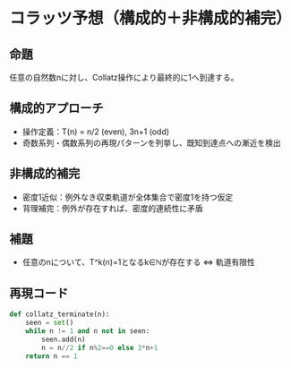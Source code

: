 # コラッツ予想（構成的＋非構成的補完）

## 命題
任意の自然数nに対し、Collatz操作により最終的に1へ到達する。

## 構成的アプローチ
- 操作定義：T(n) = n/2 (even), 3n+1 (odd)
- 奇数系列・偶数系列の再現パターンを列挙し、既知到達点への漸近を検出

## 非構成的補完
- 密度1近似：例外なき収束軌道が全体集合で密度1を持つ仮定
- 背理補完：例外が存在すれば、密度的連続性に矛盾

## 補題
- 任意のnについて、T^k(n)=1となるk∈ℕが存在する ⇔ 軌道有限性

## 再現コード
```python
def collatz_terminate(n):
    seen = set()
    while n != 1 and n not in seen:
        seen.add(n)
        n = n//2 if n%2==0 else 3*n+1
    return n == 1
```
